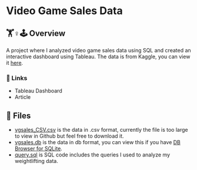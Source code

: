 # Video Game Sales Data
## 🏋️♀🕹 Overview
A project where I analyzed video game sales data using SQL and created an interactive dashboard using Tableau. The data is from Kaggle, you can view it [here](https://www.kaggle.com/datasets/gregorut/videogamesales?resource=download).

### 🔗 Links
* Tableau Dashboard
* Article

## 📁 Files
* [vgsales_CSV.csv](https://github.com/kellyjadams/video-game-sales/blob/main/vgsales_CSV.csv) is the data in .csv format, currently the file is too large to view in Github but feel free to download it. 
* [vgsales.db](https://github.com/kellyjadams/video-game-sales/blob/main/vgsales.db) is the data in db format, you can view this if you have [DB Browser for SQLite](https://sqlitebrowser.org/). 
* [query.sql](https://github.com/kellyjadams/video-game-sales/blob/main/query.sql) is SQL code includes the queries I used to analyze my weightlifting data.
